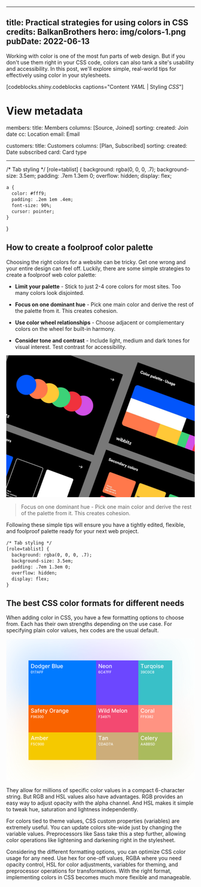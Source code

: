 
---
title: Practical strategies for using colors in CSS
credits: BalkanBrothers
hero: img/colors-1.png
pubDate: 2022-06-13
---

Working with color is one of the most fun parts of web design. But if you don't use them right in your CSS code, colors can also tank a site's usability and accessibility. In this post, we'll explore simple, real-world tips for effectively using color in your stylesheets.


[codeblocks.shiny.codeblocks captions="Content *YAML* | Styling *CSS*"]
  # View metadata
  members:
    title: Members
    columns: [Source, Joined]
    sorting:
      created: Join date
      cc: Location
      email: Email

  customers:
    title: Customers
    columns: [Plan, Subscribed]
    sorting:
      created: Date subscribed
      card: Card type

  ---
  /* Tab styling */
  [role=tablist] {
    background: rgba(0, 0, 0, .7);
    background-size: 3.5em;
    padding: .7em 1.3em 0;
    overflow: hidden;
    display: flex;

    a {
      color: #fff9;
      padding: .2em 1em .4em;
      font-size: 90%;
      cursor: pointer;
    }
  }

## How to create a foolproof color palette

Choosing the right colors for a website can be tricky. Get one wrong and your entire design can feel off. Luckily, there are some simple strategies to create a foolproof web color palette:

- **Limit your palette** - Stick to just 2-4 core colors for most sites. Too many colors look disjointed.

- **Focus on one dominant hue** - Pick one main color and derive the rest of the palette from it. This creates cohesion.

- **Use color wheel relationships** - Choose adjacent or complementary colors on the wheel for built-in harmony.

- **Consider tone and contrast** - Include light, medium and dark tones for visual interest. Test contrast for accessibility.


![](img/colors-2.jpg)

> Focus on one dominant hue - Pick one main color and derive the rest of the palette from it. This creates cohesion.

Following these simple tips will ensure you have a tightly edited, flexible, and foolproof palette ready for your next web project.


```
/* Tab styling */
[role=tablist] {
  background: rgba(0, 0, 0, .7);
  background-size: 3.5em;
  padding: .7em 1.3em 0;
  overflow: hidden;
  display: flex;
}
```


## The best CSS color formats for different needs

When adding color in CSS, you have a few formatting options to choose from. Each has their own strengths depending on the use case. For specifying plain color values, hex codes are the usual default.


![](img/colors-3.png)

They allow for millions of specific color values in a compact 6-character string. But RGB and HSL values also have advantages. RGB provides an easy way to adjust opacity with the alpha channel. And HSL makes it simple to tweak hue, saturation and lightness independently.

For colors tied to theme values, CSS custom properties (variables) are extremely useful. You can update colors site-wide just by changing the variable values. Preprocessors like Sass take this a step further, allowing color operations like lightening and darkening right in the stylesheet.

Considering the different formatting options, you can optimize CSS color usage for any need. Use hex for one-off values, RGBA where you need opacity control, HSL for color adjustments, variables for theming, and preprocessor operations for transformations. With the right format, implementing colors in CSS becomes much more flexible and manageable.







